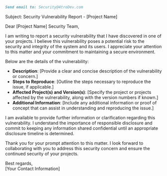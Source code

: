 

```markdown
Send email to: Security@4troDev.com
```


Subject: Security Vulnerability Report - [Project Name]

Dear [Project Name] Security Team,

I am writing to report a security vulnerability that I have discovered in one of your projects. I believe this vulnerability poses a potential risk to the security and integrity of the system and its users. I appreciate your attention to this matter and your commitment to maintaining a secure environment.

Below are the details of the vulnerability:

- **Description**: [Provide a clear and concise description of the vulnerability or concern.]
- **Steps to Reproduce**: [Outline the steps necessary to reproduce the issue, if applicable.]
- **Affected Project(s) and Version(s)**: [Specify the project or projects affected by the vulnerability, along with the version numbers if known.]
- **Additional Information**: [Include any additional information or proof of concept that can assist in understanding and reproducing the issue.]

I am available to provide further information or clarification regarding this vulnerability. I understand the importance of responsible disclosure and commit to keeping any information shared confidential until an appropriate disclosure timeline is determined.

Thank you for your prompt attention to this matter. I look forward to collaborating with you to address this security concern and ensure the continued security of your projects.

Best regards,  
[Your Contact Information]